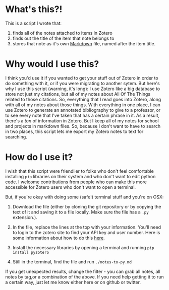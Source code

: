 # What's this?!

This is a script I wrote that:
1. finds all of the notes attached to items in Zotero
2. finds out the title of the item that note belongs to
3. stores that note as it's own [Markdown](https://en.wikipedia.org/wiki/Markdown) file, named after the item title.

# Why would I use this?
I think you'd use it if you wanted to get your stuff out of Zotero in order to do something with it, or if you were migrating to another sytem.  But here's why I use this script (warning, it's long): I use Zotero like a big database to store not just my citations, but all of my notes about All Of The Things related to those citations.  So, everything that I read goes into Zotero, along with all of my notes about those things.  With everything in one place, I can use Zotero to generate an annotated bibliography to give to a professor, or to see every note that I've taken that has a certain phrase in it.  As a result, there's a _ton_ of information in Zotero.   But I keep all of my notes for school and projects in markdown files.  So, because I don't want to have to search in two places, this script lets me export my Zotero notes to text for searching.


# How do I use it?

I wish that this script were friendlier to folks who don't feel comfortable installing `pip` libraries on their system and who don't want to edit python code.  I welcome contributions from people who can make this more accessible for Zotero users who don't want to open a terminal.

But, if you're okay with doing some (safe!) terminal stuff and you're on OSX:
1. Download the file (either by cloning the git repository or by copying the text of it and saving it to a file locally.  Make sure the file has a `.py` extension.).

1. In the file, replace the lines at the top with your information.  You'll need to login to the zotero site to find your API key and user number.  Here is some information about how to do this [here](http://pyzotero.readthedocs.io/en/latest/index.html?highlight=search%20parameters#getting-started-short-version).

1. Install the necessary libraries by opening a terminal and running `pip install pyzotero`

1. Still in the terminal, find the file and run `./notes-to-py.md`

If you get unexpected results, change the filter - you can grab all notes, all notes by tag,or a combination of the above.  If you need help getting it to run a certain way, just let me know either here or on github or twitter.
